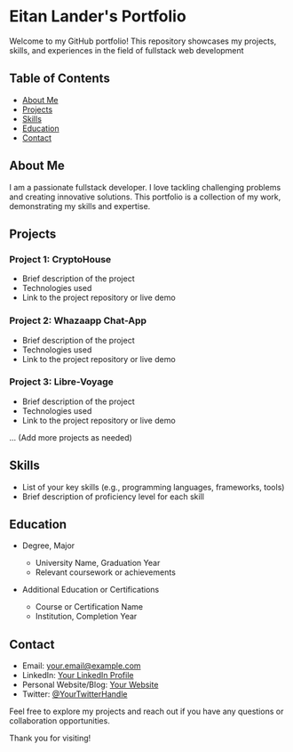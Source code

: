 # Eitan Lander's Portfolio

Welcome to my GitHub portfolio! This repository showcases my projects, skills, and experiences in the field of fullstack web development

## Table of Contents
- [About Me](#about-me)
- [Projects](#projects)
- [Skills](#skills)
- [Education](#education)
- [Contact](#contact)

## About Me
I am a passionate fullstack developer. I love tackling challenging problems and creating innovative solutions. This portfolio is a collection of my work, demonstrating my skills and expertise.

## Projects
### Project 1: CryptoHouse
- Brief description of the project
- Technologies used
- Link to the project repository or live demo

### Project 2: Whazaapp Chat-App
- Brief description of the project
- Technologies used
- Link to the project repository or live demo

### Project 3: Libre-Voyage
- Brief description of the project
- Technologies used
- Link to the project repository or live demo

... (Add more projects as needed)

## Skills
- List of your key skills (e.g., programming languages, frameworks, tools)
- Brief description of proficiency level for each skill

## Education
- Degree, Major
  - University Name, Graduation Year
  - Relevant coursework or achievements

- Additional Education or Certifications
  - Course or Certification Name
  - Institution, Completion Year

## Contact
- Email: your.email@example.com
- LinkedIn: [Your LinkedIn Profile](https://www.linkedin.com/in/your-linkedin-profile)
- Personal Website/Blog: [Your Website](https://www.yourwebsite.com)
- Twitter: [@YourTwitterHandle](https://twitter.com/yourtwitterhandle)

Feel free to explore my projects and reach out if you have any questions or collaboration opportunities.

Thank you for visiting!

